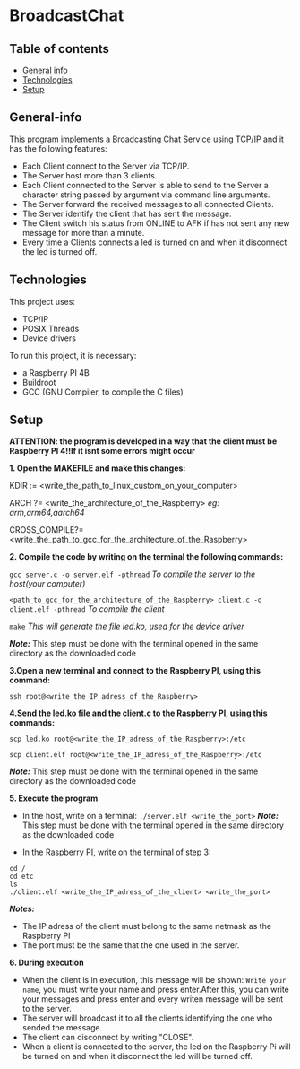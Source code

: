 # BroadcastChat

## Table of contents
* [General info](#general-info)
* [Technologies](#technologies)
* [Setup](#setup)


## General-info
This program implements a Broadcasting Chat Service using TCP/IP and it has the following features:

- Each Client connect to the Server via TCP/IP.
- The Server host more than 3 clients. 
- Each Client connected to the Server is able to send to the Server a character string passed by argument via command line arguments.
- The Server forward the received messages to all connected Clients.
- The Server identify the client that has sent the message.
- The Client switch his status from ONLINE to AFK if has not sent any new message for more than a minute.
- Every time a Clients connects a led is turned on and when it disconnect the led is turned off.

## Technologies
This project uses:
- TCP/IP
- POSIX Threads
- Device drivers

To run this project, it is necessary:
- a Raspberry PI 4B
- Buildroot
- GCC (GNU Compiler, to compile the C files)

## Setup

**ATTENTION: the program is developed in a way that the client must be Raspberry PI 4!!If it isnt some errors might occur**

**1. Open the MAKEFILE and make this changes:**

KDIR := <write_the_path_to_linux_custom_on_your_computer>

ARCH ?= <write_the_architecture_of_the_Raspberry>  _eg: arm,arm64,aarch64_

CROSS_COMPILE?= <write_the_path_to_gcc_for_the_architecture_of_the_Raspberry>

**2. Compile the code by writing on the terminal the following commands:**

  `gcc server.c -o server.elf -pthread` _To compile the server to the host(your computer)_ 

  `<path_to_gcc_for_the_architecture_of_the_Raspberry> client.c -o client.elf -pthread` _To compile the client_ 

  `make` _This will generate the file led.ko, used for the device driver_
  
  **_Note:_** This step must be done with the terminal opened in the same directory as the downloaded code
  
**3.Open a new terminal and connect to the Raspberry PI, using this command:**

 `ssh root@<write_the_IP_adress_of_the_Raspberry>`

**4.Send the led.ko file and the client.c to the Raspberry PI, using this commands:**

  `scp led.ko root@<write_the_IP_adress_of_the_Raspberry>:/etc`
  
  `scp client.elf root@<write_the_IP_adress_of_the_Raspberry>:/etc`
  
   **_Note:_** This step must be done with the terminal opened in the same directory as the downloaded code

**5. Execute the program**

- In the host, write on a terminal:
`./server.elf <write_the_port>`
**_Note:_** This step must be done with the terminal opened in the same directory as the downloaded code

- In the Raspberry PI, write on the terminal of step 3:
```
cd /
cd etc
ls
./client.elf <write_the_IP_adress_of_the_client> <write_the_port> 
```
**_Notes:_** 
- The IP adress of the client must belong to the same netmask as the Raspberry PI
- The port must be the same that the one used in the server.

**6. During execution**

- When the client is in execution, this message will be shown: `Write your name`, you must write your name and press enter.After this, you can write your messages and press enter and every writen message will be sent to the server.
- The server will broadcast it to all the clients identifying the one who sended the message.
- The client can disconnect by writing "CLOSE".
- When a client is connected to the server, the led on the Raspberry Pi will be turned on and when it disconnect the led will be turned off.





